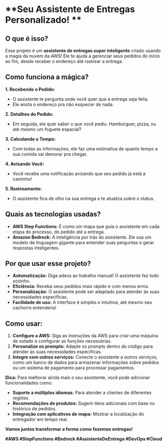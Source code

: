 # **Seu Assistente de Entregas Personalizado! **

## **O que é isso?**

Esse projeto é um **assistente de entregas super inteligente** criado usando a magia da nuvem da AWS!  Ele te ajuda a gerenciar seus pedidos do início ao fim, desde receber o endereço até rastrear a entrega.

## **Como funciona a mágica?**

**1. Recebendo o Pedido:**
   * O assistente te pergunta onde você quer que a entrega seja feita.
   * Ele anota o endereço pra não esquecer de nada.

**2. Detalhes do Pedido:**
   * Em seguida, ele quer saber o que você pediu. Hambúrguer, pizza, ou até mesmo um foguete espacial?  

**3. Calculando o Tempo:**
   * Com todas as informações, ele faz uma estimativa de quanto tempo a sua comida vai demorar pra chegar.

**4. Avisando Você:**
   * Você recebe uma notificação avisando que seu pedido já está a caminho!

**5. Rastreamento:**
   * O assistente fica de olho na sua entrega e te atualiza sobre o status.

## **Quais as tecnologias usadas?**

* **AWS Step Functions:** É como um mapa que guia o assistente em cada etapa do processo, do pedido até a entrega.
* **Amazon Bedrock:** A inteligência por trás do assistente. Ele usa um modelo de linguagem gigante para entender suas perguntas e gerar respostas inteligentes.

## **Por que usar esse projeto?**

* **Automatização:** Diga adeus ao trabalho manual! O assistente faz tudo sozinho.
* **Eficiência:** Receba seus pedidos mais rápido e com menos erros.
* **Personalização:** O assistente pode ser adaptado para atender às suas necessidades específicas.
* **Facilidade de uso:** A interface é simples e intuitiva, até mesmo seu cachorro entenderia! 

## **Como usar:**

1. **Configure a AWS:** Siga as instruções da AWS para criar uma máquina de estado e configurar as funções necessárias.
2. **Personalize os prompts:** Adapte os prompts dentro do código para atender às suas necessidades específicas.
3. **Integre com outros serviços:** Conecte o assistente a outros serviços, como um banco de dados para armazenar informações sobre pedidos ou um sistema de pagamento para processar pagamentos.

**Dica:** Para melhorar ainda mais o seu assistente, você pode adicionar funcionalidades como:

* **Suporte a múltiplos idiomas:** Para atender a clientes de diferentes regiões.
* **Recomendações de produtos:** Sugerir itens adicionais com base no histórico de pedidos.
* **Integração com aplicativos de mapa:** Mostrar a localização do entregador em tempo real.

**Vamos juntos transformar a forma como fazemos entregas!** 

**#AWS #StepFunctions #Bedrock #AssistenteDeEntrega #DevOps #Cloud**